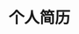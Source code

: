 ---
title: 个人简历
layout: resume
avatar: /img/avatar.png
name: Chose_B
role: Full Stack
email: L666no6@163.com
phone: +86 135-8607-2185
birth: Jun 18, 2007
location: Taizhou, China
social:
  - name: github
    link: https://github.com/Chose-B
    icon: svg

about:
  - 是口才不行的INTP
  - Chose_B名字的来源是初中的谐音梗

skill:
  - 浅会一点C++ 。不过不再参加OI之后水平就一直原地踏步了
  - 偶尔会剪视频，不过技术还不够成熟

education:
  - school: 台州市路桥中学
    time: 2022-2025

---